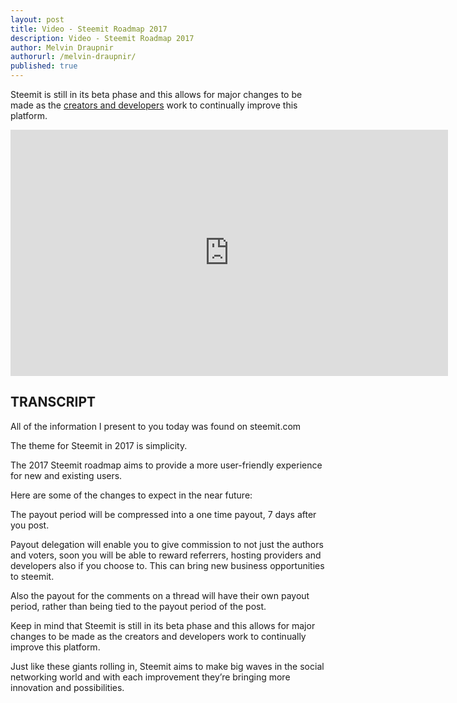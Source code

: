 ```yaml
---
layout: post
title: Video - Steemit Roadmap 2017
description: Video - Steemit Roadmap 2017
author: Melvin Draupnir
authorurl: /melvin-draupnir/ 
published: true
---
```


<p>Steemit is still in its beta phase and this allows for major changes to be made as the <a href="/adam-back-bitcoin-core-developers/">creators and developers</a> work to continually improve this platform. </p>

<center><iframe width="700" height="394" src="https://www.youtube.com/embed/EIr0opUzgIk" frameborder="0" allowfullscreen></iframe></center>

<h2>TRANSCRIPT</h2>

All of the information I present to you today was found on steemit.com

The theme for Steemit in 2017 is simplicity. 

The 2017 Steemit roadmap aims to provide a more user-friendly experience for new and existing users.

Here are some of the changes to expect in the near future: 

The payout period will be compressed into a one time payout, 7 days after you post. 

Payout delegation will enable you to give commission to not just the authors and voters, soon you will be able to reward referrers, hosting providers and developers also if you choose to. This can bring new business opportunities to steemit.

Also the payout for the comments on a thread will have their own payout period, rather than being tied to the payout period of the post.

Keep in mind that Steemit is still in its beta phase and this allows for major changes to be made as the creators and developers work to continually improve this platform. 

Just like these giants rolling in, Steemit aims to make big waves in the social networking world and with each improvement they’re bringing more innovation and possibilities.
